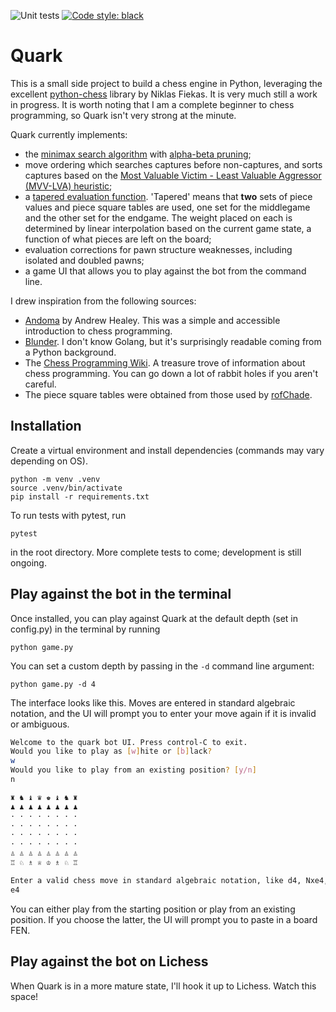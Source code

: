 ![Unit tests](https://github.com/madtheorist/patzer-bot/actions/workflows/python-app.yml/badge.svg)
[![Code style: black](https://img.shields.io/badge/code%20style-black-000000.svg)](https://github.com/psf/black)

# Quark

This is a small side project to build a chess engine in Python, leveraging the excellent [python-chess](https://github.com/niklasf/python-chess) library by Niklas Fiekas. It is very much still a work in progress. It is worth noting that I am a complete beginner to chess programming, so Quark isn't very strong at the minute.

Quark currently implements:
- the [minimax search algorithm](https://en.wikipedia.org/wiki/Minimax) with [alpha-beta pruning](https://en.wikipedia.org/wiki/Alpha%E2%80%93beta_pruning);
- move ordering which searches captures before non-captures, and sorts captures based on the [Most Valuable Victim - Least Valuable Aggressor (MVV-LVA) heuristic](https://www.chessprogramming.org/MVV-LVA);
- a [tapered evaluation function](https://www.chessprogramming.org/Tapered_Eval). 'Tapered' means that **two** sets of piece values and piece square tables are used, one set for the middlegame and the other set for the endgame. The weight placed on each is determined by linear interpolation based on the current game state, a function of what pieces are left on the board;
- evaluation corrections for pawn structure weaknesses, including isolated and doubled pawns;
- a game UI that allows you to play against the bot from the command line.

I drew inspiration from the following sources:
- [Andoma](https://github.com/healeycodes/andoma/tree/main) by Andrew Healey. This was a simple and accessible introduction to chess programming.
- [Blunder](https://github.com/deanmchris/blunder). I don't know Golang, but it's surprisingly readable coming from a Python background.
- The [Chess Programming Wiki](https://www.chessprogramming.org/Main_Page). A treasure trove of information about chess programming. You can go down a lot of rabbit holes if you aren't careful.
- The piece square tables were obtained from those used by [rofChade](https://www.talkchess.com/forum3/viewtopic.php?f=2&t=68311&start=19).

## Installation

Create a virtual environment and install dependencies (commands may vary depending on OS).

```
python -m venv .venv
source .venv/bin/activate
pip install -r requirements.txt
```

To run tests with pytest, run

```
pytest
```

in the root directory. More complete tests to come; development is still ongoing.

## Play against the bot in the terminal

Once installed, you can play against Quark at the default depth (set in config.py) in the terminal by running

```
python game.py
```
You can set a custom depth by passing in the `-d` command line argument:

```
python game.py -d 4
```

The interface looks like this. Moves are entered in standard algebraic notation, and the UI will prompt you to enter your move again if it is invalid or ambiguous.

```bash
Welcome to the quark bot UI. Press control-C to exit.
Would you like to play as [w]hite or [b]lack?
w
Would you like to play from an existing position? [y/n]
n

♜ ♞ ♝ ♛ ♚ ♝ ♞ ♜
♟ ♟ ♟ ♟ ♟ ♟ ♟ ♟
· · · · · · · ·
· · · · · · · ·
· · · · · · · ·
· · · · · · · ·
♙ ♙ ♙ ♙ ♙ ♙ ♙ ♙
♖ ♘ ♗ ♕ ♔ ♗ ♘ ♖

Enter a valid chess move in standard algebraic notation, like d4, Nxe4, or e8=Q:
e4
```
You can either play from the starting position or play from an existing position. If you choose the latter, the UI will prompt you to paste in a board FEN.

## Play against the bot on Lichess

When Quark is in a more mature state, I'll hook it up to Lichess. Watch this space!